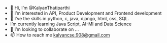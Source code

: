 - 👋 Hi, I’m @KalyanThatiparthi
- 👀 I’m interested in API, Product Development and Frontend development
- 🌱 I’ve the skills in python, c, java, django, html, css, SQL.
-  I’m currently learning Java Script, AI-Ml and Data Science
- 💞️ I’m looking to collaborate on ...
- 📫 How to reach me kalyancse.908@gmail.com

<!---
KalyanThatiparthi/KalyanThatiparthi is a ✨ special ✨ repository because its `README.md` (this file) appears on your GitHub profile.
You can click the Preview link to take a look at your changes.
--->
